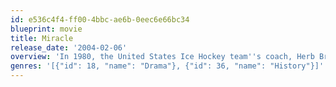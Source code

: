 ```yaml
---
id: e536c4f4-ff00-4bbc-ae6b-0eec6e66bc34
blueprint: movie
title: Miracle
release_date: '2004-02-06'
overview: 'In 1980, the United States Ice Hockey team''s coach, Herb Brooks, put a ragtag squad of college kids up against the legendary juggernaut from the Soviet Union at the Olympic Games. Despite the long odds, Team USA carried the pride of a nation yearning for a distraction from world events. With the world watching, the team rose to the occasion, prompting broadcaster Al Michaels'' now famous question to the millions viewing at home: "Do you believe in miracles?" Yes!'
genres: '[{"id": 18, "name": "Drama"}, {"id": 36, "name": "History"}]'
---
```

